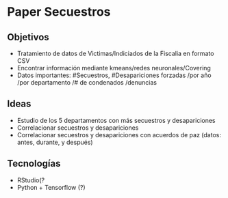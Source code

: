 # Paper Secuestros

## Objetivos

- Tratamiento de datos de Victimas/Indiciados de la Fiscalia en formato CSV
- Encontrar información mediante kmeans/redes neuronales/Covering
- Datos importantes: #Secuestros, #Desapariciones forzadas /por año /por departamento /# de condenados /denuncias

## Ideas

- Estudio de los 5 departamentos con más secuestros y desapariciones
- Correlacionar secuestros y desapariciones
- Correlacionar secuestros y desapariciones con acuerdos de paz (datos: antes, durante, y después)

## Tecnologías

- RStudio(?
- Python + Tensorflow (?)
